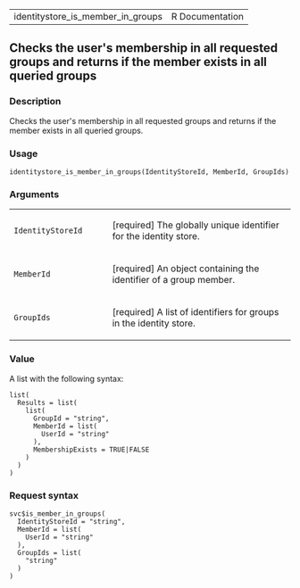<table style="width: 100%;">
<tbody>
<tr class="odd">
<td>identitystore_is_member_in_groups</td>
<td style="text-align: right;">R Documentation</td>
</tr>
</tbody>
</table>

## Checks the user's membership in all requested groups and returns if the member exists in all queried groups

### Description

Checks the user's membership in all requested groups and returns if the
member exists in all queried groups.

### Usage

    identitystore_is_member_in_groups(IdentityStoreId, MemberId, GroupIds)

### Arguments

<table>
<colgroup>
<col style="width: 35%" />
<col style="width: 65%" />
</colgroup>
<tbody>
<tr class="odd">
<td><code
id="identitystore_is_member_in_groups_:_IdentityStoreId">IdentityStoreId</code></td>
<td><p>[required] The globally unique identifier for the identity
store.</p></td>
</tr>
<tr class="even">
<td><code
id="identitystore_is_member_in_groups_:_MemberId">MemberId</code></td>
<td><p>[required] An object containing the identifier of a group
member.</p></td>
</tr>
<tr class="odd">
<td><code
id="identitystore_is_member_in_groups_:_GroupIds">GroupIds</code></td>
<td><p>[required] A list of identifiers for groups in the identity
store.</p></td>
</tr>
</tbody>
</table>

### Value

A list with the following syntax:

    list(
      Results = list(
        list(
          GroupId = "string",
          MemberId = list(
            UserId = "string"
          ),
          MembershipExists = TRUE|FALSE
        )
      )
    )

### Request syntax

    svc$is_member_in_groups(
      IdentityStoreId = "string",
      MemberId = list(
        UserId = "string"
      ),
      GroupIds = list(
        "string"
      )
    )
